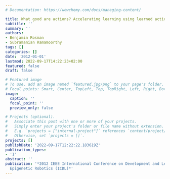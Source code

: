 ```yaml
---
# Documentation: https://wowchemy.com/docs/managing-content/

title: What good are actions? Accelerating learning using learned action priors
subtitle: ''
summary: ''
authors:
- Benjamin Rosman
- Subramanian Ramamoorthy
tags: []
categories: []
date: '2012-01-01'
lastmod: 2022-09-17T14:22:23+02:00
featured: false
draft: false

# Featured image
# To use, add an image named `featured.jpg/png` to your page's folder.
# Focal points: Smart, Center, TopLeft, Top, TopRight, Left, Right, BottomLeft, Bottom, BottomRight.
image:
  caption: ''
  focal_point: ''
  preview_only: false

# Projects (optional).
#   Associate this post with one or more of your projects.
#   Simply enter your project's folder or file name without extension.
#   E.g. `projects = ["internal-project"]` references `content/project/deep-learning/index.md`.
#   Otherwise, set `projects = []`.
projects: []
publishDate: '2022-09-17T12:22:22.183619Z'
publication_types:
- '1'
abstract: ''
publication: '*2012 IEEE International Conference on Development and Learning and
  Epigenetic Robotics (ICDL)*'
---
```

